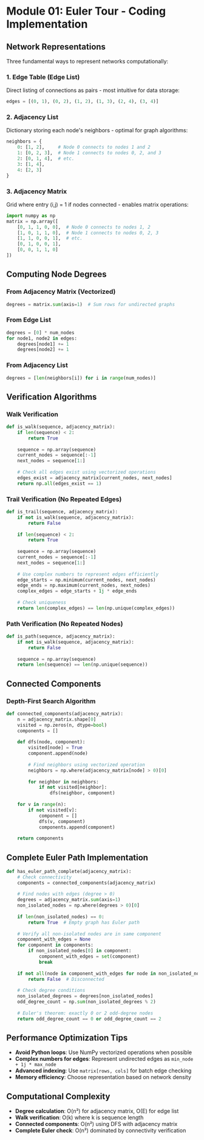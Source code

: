 # Module 01: Euler Tour - Coding Implementation

## Network Representations

Three fundamental ways to represent networks computationally:

### 1. Edge Table (Edge List)
Direct listing of connections as pairs - most intuitive for data storage:
```python
edges = [(0, 1), (0, 2), (1, 2), (1, 3), (2, 4), (3, 4)]
```

### 2. Adjacency List
Dictionary storing each node's neighbors - optimal for graph algorithms:
```python
neighbors = {
    0: [1, 2],     # Node 0 connects to nodes 1 and 2
    1: [0, 2, 3],  # Node 1 connects to nodes 0, 2, and 3
    2: [0, 1, 4],  # etc.
    3: [1, 4],
    4: [2, 3]
}
```

### 3. Adjacency Matrix
Grid where entry (i,j) = 1 if nodes connected - enables matrix operations:
```python
import numpy as np
matrix = np.array([
    [0, 1, 1, 0, 0],  # Node 0 connects to nodes 1, 2
    [1, 0, 1, 1, 0],  # Node 1 connects to nodes 0, 2, 3
    [1, 1, 0, 0, 1],  # etc.
    [0, 1, 0, 0, 1],
    [0, 0, 1, 1, 0]
])
```

## Computing Node Degrees

### From Adjacency Matrix (Vectorized)
```python
degrees = matrix.sum(axis=1)  # Sum rows for undirected graphs
```

### From Edge List
```python
degrees = [0] * num_nodes
for node1, node2 in edges:
    degrees[node1] += 1
    degrees[node2] += 1
```

### From Adjacency List
```python
degrees = [len(neighbors[i]) for i in range(num_nodes)]
```

## Verification Algorithms

### Walk Verification
```python
def is_walk(sequence, adjacency_matrix):
    if len(sequence) < 2:
        return True
    
    sequence = np.array(sequence)
    current_nodes = sequence[:-1]
    next_nodes = sequence[1:]
    
    # Check all edges exist using vectorized operations
    edges_exist = adjacency_matrix[current_nodes, next_nodes]
    return np.all(edges_exist == 1)
```

### Trail Verification (No Repeated Edges)
```python
def is_trail(sequence, adjacency_matrix):
    if not is_walk(sequence, adjacency_matrix):
        return False
    
    if len(sequence) < 2:
        return True
    
    sequence = np.array(sequence)
    current_nodes = sequence[:-1]
    next_nodes = sequence[1:]
    
    # Use complex numbers to represent edges efficiently
    edge_starts = np.minimum(current_nodes, next_nodes)
    edge_ends = np.maximum(current_nodes, next_nodes)
    complex_edges = edge_starts + 1j * edge_ends
    
    # Check uniqueness
    return len(complex_edges) == len(np.unique(complex_edges))
```

### Path Verification (No Repeated Nodes)
```python
def is_path(sequence, adjacency_matrix):
    if not is_walk(sequence, adjacency_matrix):
        return False
    
    sequence = np.array(sequence)
    return len(sequence) == len(np.unique(sequence))
```

## Connected Components

### Depth-First Search Algorithm
```python
def connected_components(adjacency_matrix):
    n = adjacency_matrix.shape[0]
    visited = np.zeros(n, dtype=bool)
    components = []
    
    def dfs(node, component):
        visited[node] = True
        component.append(node)
        
        # Find neighbors using vectorized operation
        neighbors = np.where(adjacency_matrix[node] > 0)[0]
        
        for neighbor in neighbors:
            if not visited[neighbor]:
                dfs(neighbor, component)
    
    for v in range(n):
        if not visited[v]:
            component = []
            dfs(v, component)
            components.append(component)
    
    return components
```

## Complete Euler Path Implementation

```python
def has_euler_path_complete(adjacency_matrix):
    # Check connectivity
    components = connected_components(adjacency_matrix)
    
    # Find nodes with edges (degree > 0)
    degrees = adjacency_matrix.sum(axis=1)
    non_isolated_nodes = np.where(degrees > 0)[0]
    
    if len(non_isolated_nodes) == 0:
        return True  # Empty graph has Euler path
    
    # Verify all non-isolated nodes are in same component
    component_with_edges = None
    for component in components:
        if non_isolated_nodes[0] in component:
            component_with_edges = set(component)
            break
    
    if not all(node in component_with_edges for node in non_isolated_nodes):
        return False  # Disconnected
    
    # Check degree conditions
    non_isolated_degrees = degrees[non_isolated_nodes]
    odd_degree_count = np.sum(non_isolated_degrees % 2)
    
    # Euler's theorem: exactly 0 or 2 odd-degree nodes
    return odd_degree_count == 0 or odd_degree_count == 2
```

## Performance Optimization Tips

- **Avoid Python loops**: Use NumPy vectorized operations when possible
- **Complex numbers for edges**: Represent undirected edges as `min_node + 1j * max_node`
- **Advanced indexing**: Use `matrix[rows, cols]` for batch edge checking
- **Memory efficiency**: Choose representation based on network density

## Computational Complexity

- **Degree calculation**: O(n²) for adjacency matrix, O(E) for edge list
- **Walk verification**: O(k) where k is sequence length  
- **Connected components**: O(n²) using DFS with adjacency matrix
- **Complete Euler check**: O(n²) dominated by connectivity verification